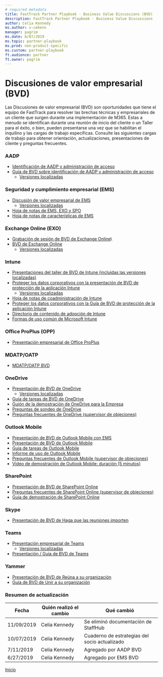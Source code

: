 ```yaml
---  
# required metadata  
title: FastTrack Partner Playbook - Business Value Discussions (BVD)
description: FastTrack Partner Playbook - Business Value Discussions
author: Celia Kennedy
ms.author: v-cekenn
manager: pagrim
ms.date: 6/07/2019
ms.topic: partner-playbook  
ms.prod: non-product-specific  
ms.custom: partner-playbook  
ft.audience: partner
ft.owner: pagrim
---  
```


# Discusiones de valor empresarial (BVD)

Las Discusiones de valor empresarial (BVD) son oportunidades que tiene el equipo de FastTrack para resolver las brechas técnicas y empresariales de un cliente que surgen durante una implementación de M365. Estas a menudo se identifican durante una reunión de inicio del cliente o un Taller para el éxito, o bien, pueden presentarse una vez que se habilitan el inquilino y las cargas de trabajo específicas. Consulte las siguientes cargas de trabajo para obtener orientación, actualizaciones, presentaciones de cliente y preguntas frecuentes.

###  AADP

- [Identificación de AADP y administración de acceso](https://ftdocs-bcm.azureedge.net/public/playbook-aadp-identity-and-access-management-bvd-deck-en-us-v1)
- [Guía de BVD sobre identificación de AADP y administración de acceso](https://ftdocs-bcm.azureedge.net/public/playbook-guidence-aadp-identityandacessmanagement-v1)
  - [Versiones localizadas](https://ftdocs-bcm.azureedge.net/public/aadp-identity-access-management-bvd-deck-localized-v1.docx)

### Seguridad y cumplimiento empresarial (EMS)

- [Discusión de valor empresarial de EMS](https://fasttrack-docs.microsoft.com/collateral/ems-content.html)
  - [Versiones localizadas](https://ftdocs-bcm.azureedge.net/public/ems-bvd-localized-list-v1.docx)
- [Hoja de notas de EMS, EXO y SPO](https://ftdocs-bcm.azureedge.net/public/playbook-ems-cheat-sheet-exo-and-spo-v1)
- [Hoja de notas de características de EMS](https://ftdocs-bcm.azureedge.net/public/playbook-ems-features-cheat-sheet-v1)

### Exchange Online (EXO)

- [Grabación de sesión de BVD de Exchange Online](http://aka.ms/exobvd)\
- [BVD de Exchange Online](https://ftdocs-bcm.azureedge.net/public/en-us-exchangeonline-businessvaluediscussion-v1.pptx)
  - [Versiones localizadas](https://ftdocs-bcm.azureedge.net/public/ja-jp-exchangeonline-businessvaluediscussion-v1.pptx)

###  Intune

- [Presentaciones del taller de BVD de Intune (incluidas las versiones localizadas)](https://ftdocs-bcm.azureedge.net/public/playbook-localized-intune-bvd-workshop-decks)
- [Prote​ger los datos corporativos con la presentación de BVD de protección de la aplicación Intune](https://ftdocs-bcm.azureedge.net/public/playbook-intune-protect-corporate-data-en-us-v1)
  - [Versiones localizadas](https://ftdocs-bcm.azureedge.net/public/intune-protect-corporate-data-localized-list-v1.docx) 
- [Hoja de notas de coadministración de Intune](https://ftdocs-bcm.azureedge.net/public/playbook-intune-co-management-cheet-sheet-v1)
- [Proteger los datos corporativos con la Guía de BVD de protección de la aplicación In​​tune](https://ftdocs-bcm.azureedge.net/public/playbook-protect-corporate-data-intune-app-protection-guide-v1)
- [Directorio de contenido de adopción de Intune](https://ftdocs-bcm.azureedge.net/public/playbook-intune-adoption-content-directory-v1)
- [Formas de uso común de Microsoft Intune](https://docs.microsoft.com/en-us/intune/fundamentals/common-scenarios)

### Office ProPlus (OPP)

- [Presentación empresarial de ​​​​Office ProPlus](https://ftdocs-bcm.azureedge.net/public/partner-0365-pitch-deck-v1.pdf)

### MDATP/OATP

- [MDATP/OATP BVD](https://ftdocs-bcm.azureedge.net/public/en-us-mdatp-oatp-bvd-v1.pptx)

### OneDrive

- [Presentación de BVD de OneDrive](https://aka.ms/enOneDriveBVDDeck)
  - [Versiones localizadas](https://ftdocs-bcm.azureedge.net/public/localized-onedrive-bvd-deck-v1.docx)
- [Guía de tareas de BVD de OneDrive](https://ftdocs-bcm.azureedge.net/public/playbook-onedrive-bvd-task-guide-v1)
- [Guión de la demostración de OneDrive para la Empresa](https://ftdocs-bcm.azureedge.net/public/palybook-onedrive-for-business-demo-script-v1)
- [Preguntas de sondeo de OneDrive](https://aka.ms/OneDriveProbingQuestions)
- [Preguntas frecuentes de OneDrive (supervisor de objeciones)](https://aka.ms/FRPHubOneDriveObjectionHandler)

###  Outlook Mobile

- [Presentación de BVD de Outlook Mobile con EMS](https://ftdocs-bcm.azureedge.net/public/playbook-outlook-mobile-ems-bvd-deck)
- [Presentación de BVD de Outlook Mobile](https://ftdocs-bcm.azureedge.net/public/playbook-outlook-mobile-bvd-deck-v1)
- [Guía de tareas de ​Outlook Mobile](https://ftdocs-bcm.azureedge.net/public/playbook-outlook-mobile-guide-v1)
- [Informe de uso de Outlo​ok Mobile](https://ftdocs-bcm.azureedge.net/public/playbook-outlook-mobile-usage-report-v1)
- [Preguntas frecuentes de Outlook Mobile (supervisor de objeciones)](https://ftdocs-bcm.azureedge.net/public/objection-handlers-faq-outlook-mobile-v1.pdf)
- [Video de demostración de Outlook Mobile: duración (5 minutos)](https://aka.ms/OLMobileDemo)

### SharePoint

- [Presentación de BVD de SharePoint Online](https://ftdocs-bcm.azureedge.net/public/playbook-sharepoint-bvd-deck-v1)
- [Preguntas frecuentes de SharePoint Online (supervisor de objeciones)](https://ftdocs-bcm.azureedge.net/public/playbook-sharepoint-online-faq-objection-handler-v1)
- [Guía de demostración de SharePoint Online](https://ftdocs-bcm.azureedge.net/public/palybook-sharepoint-online-demo-guide-v1)

###  Skype

- [Presentación de BVD de Haga que las reuniones importen](https://ftdocs-bcm.azureedge.net/public/playbook-sfb-make-meetings-matter-deck-v1)

###  Teams

- [Presentación empresarial de Teams](https://ftdocs-bcm.azureedge.net/public/teams-customer-pitch-deck-v1.pptx)
  - [Versiones localizadas](https://ftdocs-bcm.azureedge.net/public/localized-teams-pitch-deck-v1.docx) 
- [Presentación / Guía de BVD de Teams](https://ftdocs-bcm.azureedge.net/public/teams-bvd-guidance-v1.pdf)

###  Yammer

- [Presentación de BVD de Reúna a su organización​​​​​](https://ftdocs-bcm.azureedge.net/public/playbook-yammer-bring-your-organization-together-deck-v1)
- [​​​​Guía de BVD de Unir a su organización](https://ftdocs-bcm.azureedge.net/public/playbook-yammer-bring-your-organization-together-guide-v1)

###  Resumen de actualización

| Fecha       | Quién realizó el cambio       | Qué cambió              |
| ---------- | ----------------- | ------------------------- |
| 11/09/2019  | Celia Kennedy    | Se eliminó documentación de StaffHub|
| 10/07/2019  | Celia Kennedy    | Cuaderno de estrategias del socio actualizado|
| 7/11/2019  | Celia Kennedy     | Agregado por AADP BVD|
| 6/27/2019  | Celia Kennedy     | Agregado por EMS BVD|

[Inicio](http://partner-docs.microsoft.com)
